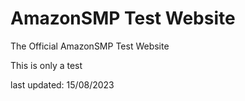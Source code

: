 # AmazonSMP Test Website
The Official AmazonSMP Test Website 

This is only a test

last updated: 15/08/2023
